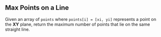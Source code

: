 ## Max Points on a Line

Given an array of `points` where `points[i] = [xi, yi]` represents a point on the **XY** plane, return the maximum number of points that lie on the same straight line.
